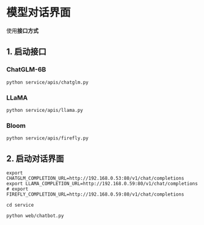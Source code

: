 # 模型对话界面

使用**接口方式**

## 1. 启动接口

### ChatGLM-6B

```shell
python service/apis/chatglm.py
```

### LLaMA

```shell
python service/apis/llama.py
```

### Bloom

```shell
python service/apis/firefly.py
```

## 2. 启动对话界面

```shell
export CHATGLM_COMPLETION_URL=http://192.168.0.53:80/v1/chat/completions
export LLAMA_COMPLETION_URL=http://192.168.0.59:80/v1/chat/completions
# export FIREFLY_COMPLETION_URL=http://192.168.0.59:80/v1/chat/completions

cd service

python web/chatbot.py
```
